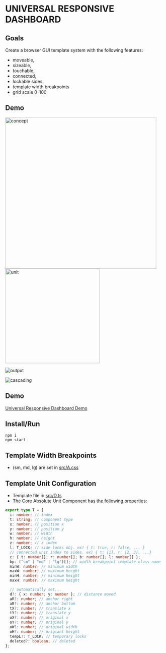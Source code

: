 # UNIVERSAL RESPONSIVE DASHBOARD

## Goals

Create a browser GUI template system with the following features:

- moveable,
- sizeable,
- touchable,
- connected,
- lockable sides
- template width breakpoints
- grid scale 0-100

## Demo

<img width="480" alt="concept" src="https://user-images.githubusercontent.com/26150152/179244802-826ec5b1-a7f7-49de-a2be-e8d8c73ef62e.png">

<img width="300" alt="unit" src="https://user-images.githubusercontent.com/26150152/179247744-40f889f2-bf93-4eba-8968-69e852182b3c.png">

![output](https://user-images.githubusercontent.com/26150152/179244422-b0102d1c-71d1-45a0-ab13-ca630db95ab6.gif)

![cascading](https://user-images.githubusercontent.com/26150152/179254478-38b39839-03a6-4285-9dec-1933d1cf2cd9.png)

## Demo

[Universal Responsive Dashboard Demo](https://universal-responsive-dashboard.vercel.app/)

## Install/Run

```
npm i
npm start
```

## Template Width Breakpoints

- (sm, md, lg) are set in [src/A.css](https://github.com/tboie/universal_responsive_dashboard/blob/main/src/A.css)

## Template Unit Configuration

- Template file in [src/D.ts](https://github.com/tboie/universal_responsive_dashboard/blob/main/src/D.ts)
- The Core Absolute Unit Component has the following properties:

```typescript
export type T = {
  i: number; // index
  t: string; // component type
  x: number; // position x
  y: number; // position y
  w: number; // width
  h: number; // height
  z: number; // z index
  l: T_LOCK; // side locks obj. ex) { t: true, r: false, ... }
  // connected unit index to sides. ex) { t: [1], r: [2, 3], ...}
  c: { t: number[]; r: number[]; b: number[]; l: number[] };
  bp: ("sm" | "md" | "lg")[]; // width breakpoint template class name
  minW: number; // minimum width
  maxW: number; // maximum height
  minH: number; // minimum height
  maxH: number; // maximum height

  // automatically set...
  d?: { x: number; y: number }; // distance moved
  aR?: number; // anchor right
  aB?: number; // anchor bottom
  tX?: number; // translate x
  tY?: number; // translate y
  oX?: number; // original x
  oY?: number; // original y
  oW?: number; // original width
  oH?: number; // origianl height
  tempL?: T_LOCK; // temporary locks
  deleted?: boolean; // deleted
};
```
